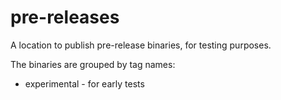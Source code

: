 # pre-releases
A location to publish pre-release binaries, for testing purposes.

The binaries are grouped by tag names:

- experimental - for early tests
